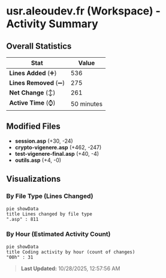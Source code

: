 # usr.aleoudev.fr (Workspace) - Activity Summary 

## Overall Statistics

| Stat                   | Value                                                             |
| ---------------------- | ----------------------------------------------------------------- |
| **Lines Added** (➕)   | 536                                          |
| **Lines Removed** (➖) | 275                                        |
| **Net Change** (↕)    | 261                |
| **Active Time** (⌚)   | 50 minutes |


## Modified Files
- **session.asp** (+30, -24)
- **crypto-vigenere.asp** (+462, -247)
- **test-vigenere-final.asp** (+40, -4)
- **outils.asp** (+4, -0)

## Visualizations

### By File Type (Lines Changed)

```mermaid
pie showData
title Lines changed by file type
".asp" : 811
```

### By Hour (Estimated Activity Count)

```mermaid
pie showData
title Coding activity by hour (count of changes)
"00h" : 31
```


> **Last Updated:** 10/28/2025, 12:57:56 AM